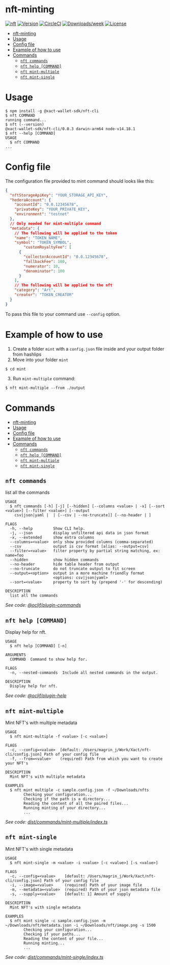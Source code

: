 # nft-minting

[![nft](https://img.shields.io/badge/cli-nft-brightgreen.svg)](https://github.com/Xact-Team/nft-cli)
[![Version](https://img.shields.io/npm/v/@xact-wallet-sdk/nft-cli.svg)](https://www.npmjs.com/package/@xact-wallet-sdk/nft-cli)
[![CircleCI](https://circleci.com/gh/Xact-Team/nft-cli/tree/main.svg?style=shield)](https://circleci.com/gh/Xact-Team/nft-cli/tree/main)
[![Downloads/week](https://img.shields.io/npm/dw/@xact-wallet-sdk/nft-cli.svg)](hhttps://www.npmjs.com/package/@xact-wallet-sdk/nft-cli)
[![License](https://img.shields.io/npm/l/@xact-wallet-sdk/nft-cli.svg)](https://github.com/Xact-Team/nft-cli/blob/main/LICENSE)

<!-- toc -->
- [nft-minting](#nft-minting)
- [Usage](#usage)
- [Config file](#config-file)
- [Example of how to use](#example-of-how-to-use)
- [Commands](#commands)
  - [`nft commands`](#nft-commands)
  - [`nft help [COMMAND]`](#nft-help-command)
  - [`nft mint-multiple`](#nft-mint-multiple)
  - [`nft mint-single`](#nft-mint-single)
<!-- tocstop -->
# Usage
<!-- usage -->
```sh-session
$ npm install -g @xact-wallet-sdk/nft-cli
$ nft COMMAND
running command...
$ nft (--version)
@xact-wallet-sdk/nft-cli/0.0.3 darwin-arm64 node-v14.18.1
$ nft --help [COMMAND]
USAGE
  $ nft COMMAND
...
```
<!-- usagestop -->

# Config file

The configuration file provided to mint command should looks like this:

```json
{
  "nftStorageApiKey": "YOUR_STORAGE_API_KEY",
  "hederaAccount": {
    "accountId": "0.0.12345678",
    "privateKey": "YOUR_PRIVATE_KEY",
    "environment": "testnet"
  },
  // Only needed for mint-multiple command
  "metadata": {
    // The following will be applied to the token
    "name": "TOKEN_NAME",
    "symbol": "TOKEN_SYMBOL",
        "customRoyaltyFee": [
      {
        "collectorAccountId": "0.0.12345678",
        "fallbackFee": 100,
        "numerator": 10,
        "denominator": 100
      }
    ],
    // The following will be applied to the nft
    "category": "Art",
    "creator": "TOKEN_CREATOR"
  }
}
```

To pass this file to your command use `--config` option.

# Example of how to use

1. Create a folder `mint` with a `config.json` file inside and your output folder from hashlips
2. Move into your folder `mint`
```shell
$ cd mint
```
3. Run `mint-multiple` command:
```shell
$ nft mint-multiple --from ./output
```

# Commands
<!-- commands -->
- [nft-minting](#nft-minting)
- [Usage](#usage)
- [Config file](#config-file)
- [Example of how to use](#example-of-how-to-use)
- [Commands](#commands)
  - [`nft commands`](#nft-commands)
  - [`nft help [COMMAND]`](#nft-help-command)
  - [`nft mint-multiple`](#nft-mint-multiple)
  - [`nft mint-single`](#nft-mint-single)

## `nft commands`

list all the commands

```
USAGE
  $ nft commands [-h] [-j] [--hidden] [--columns <value> | -x] [--sort <value>] [--filter <value>] [--output
    csv|json|yaml |  | [--csv | --no-truncate]] [--no-header | ]

FLAGS
  -h, --help         Show CLI help.
  -j, --json         display unfiltered api data in json format
  -x, --extended     show extra columns
  --columns=<value>  only show provided columns (comma-separated)
  --csv              output is csv format [alias: --output=csv]
  --filter=<value>   filter property by partial string matching, ex: name=foo
  --hidden           show hidden commands
  --no-header        hide table header from output
  --no-truncate      do not truncate output to fit screen
  --output=<option>  output in a more machine friendly format
                     <options: csv|json|yaml>
  --sort=<value>     property to sort by (prepend '-' for descending)

DESCRIPTION
  list all the commands
```

_See code: [@oclif/plugin-commands](https://github.com/oclif/plugin-commands/blob/v2.0.1/src/commands/commands.ts)_

## `nft help [COMMAND]`

Display help for nft.

```
USAGE
  $ nft help [COMMAND] [-n]

ARGUMENTS
  COMMAND  Command to show help for.

FLAGS
  -n, --nested-commands  Include all nested commands in the output.

DESCRIPTION
  Display help for nft.
```

_See code: [@oclif/plugin-help](https://github.com/oclif/plugin-help/blob/v5.1.9/src/commands/help.ts)_

## `nft mint-multiple`

Mint NFT's with multiple metadata

```
USAGE
  $ nft mint-multiple -f <value> [-c <value>]

FLAGS
  -c, --config=<value>  [default: /Users/magrin_j/Work/Xact/nft-cli/config.json] Path of your config file
  -f, --from=<value>    (required) Path from which you want to create your NFT's

DESCRIPTION
  Mint NFT's with multiple metadata

EXAMPLES
  $ nft mint multiple -c sample.config.json -f ~/Downloads/nfts
        Checking your configuration...
        Checking if the path is a directory...
        Reading the content of all the paired files...
        Running minting of your directory...
        ...
```

_See code: [dist/commands/mint-multiple/index.ts](https://github.com/git@github.com:Xact-Team/nft-cli.git/nft-cli/blob/v0.0.3/dist/commands/mint-multiple/index.ts)_

## `nft mint-single`

Mint NFT's with single metadata

```
USAGE
  $ nft mint-single -m <value> -i <value> [-c <value>] [-s <value>]

FLAGS
  -c, --config=<value>    [default: /Users/magrin_j/Work/Xact/nft-cli/config.json] Path of your config file
  -i, --image=<value>     (required) Path of your image file
  -m, --metadata=<value>  (required) Path of your json metadata file
  -s, --supply=<value>    [default: 1] Amount of supply

DESCRIPTION
  Mint NFT's with single metadata

EXAMPLES
  $ nft mint single -c sample.config.json -m ~/Downloads/nft/metadata.json -i ~/Downloads/nft/image.png -s 1500
        Checking your configuration...
        Checking if your paths...
        Reading the content of your file...
        Running minting...
        ...
```

_See code: [dist/commands/mint-single/index.ts](https://github.com/git@github.com:Xact-Team/nft-cli.git/nft-cli/blob/v0.0.3/dist/commands/mint-single/index.ts)_
<!-- commandsstop -->
